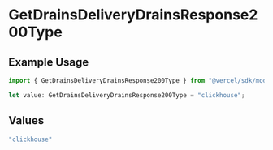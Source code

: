 # GetDrainsDeliveryDrainsResponse200Type

## Example Usage

```typescript
import { GetDrainsDeliveryDrainsResponse200Type } from "@vercel/sdk/models/getdrainsop.js";

let value: GetDrainsDeliveryDrainsResponse200Type = "clickhouse";
```

## Values

```typescript
"clickhouse"
```